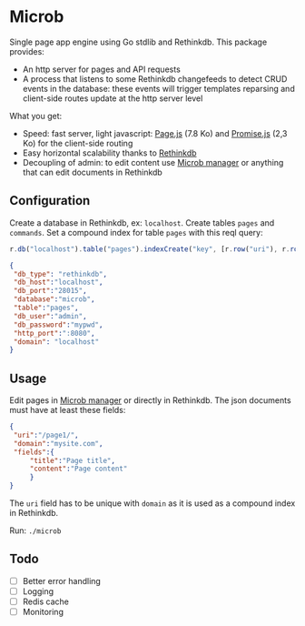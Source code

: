 Microb
======

Single page app engine using Go stdlib and Rethinkdb. This package provides:

- An http server for pages and API requests
- A process that listens to some Rethinkdb changefeeds to detect CRUD events in the database: these events will
trigger templates reparsing and client-side routes update at the http server level

What you get:

- Speed: fast server, light javascript: [Page.js](https://github.com/visionmedia/page.js) (7.8 Ko) and 
[Promise.js](https://github.com/stackp/promisejs) (2,3 Ko) for the client-side routing
- Easy horizontal scalability thanks to [Rethinkdb](http://www.rethinkdb.com)
- Decoupling of admin: to edit content use [Microb manager](https://github.com/synw/microb-manager) or anything that can edit
documents in Rethinkdb

Configuration
-------------

Create a database in Rethinkdb, ex: `localhost`. Create tables `pages` and `commands`. Set a compound index for table
`pages` with this reql query:

   ```javascript
r.db("localhost").table("pages").indexCreate("key", [r.row("uri"), r.row("domain")])
   ```

   ```json
{
	"db_type": "rethinkdb",
	"db_host":"localhost",
	"db_port":"28015",
	"database":"microb",
	"table":"pages",
	"db_user":"admin",
	"db_password":"mypwd",
	"http_port":":8080",
	"domain": "localhost"
}
   ```
   
Usage
-----

Edit pages in [Microb manager](https://github.com/synw/microb-manager) or directly in Rethinkdb. 
The json documents must have at least these fields:

   ```json
{
	"uri":"/page1/",
	"domain":"mysite.com",
	"fields":{
		"title":"Page title",
		"content":"Page content"
		}
}
   ```
   
The `uri` field has to be unique with `domain` as it is used as a compound index in Rethinkdb.

Run: `./microb`

Todo
----

- [ ] Better error handling
- [ ] Logging
- [ ] Redis cache
- [ ] Monitoring
